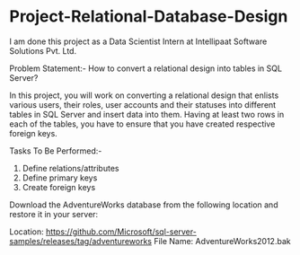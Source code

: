 # Project-Relational-Database-Design

I am done this project as a Data Scientist Intern at Intellipaat Software Solutions Pvt. Ltd.

Problem Statement:- How to convert a relational design into tables in SQL Server?

In this project, you will work on converting a relational design that enlists various users, their roles, user accounts and their statuses into different tables in SQL Server and insert data into them. Having at least two rows in each of the tables, you have to ensure that you have created respective foreign keys.

Tasks To Be Performed:-
1. Define relations/attributes
2. Define primary keys
3. Create foreign keys

Download the AdventureWorks database from the following location and restore it in your server:

Location:
https://github.com/Microsoft/sql-server-samples/releases/tag/adventureworks
File Name: AdventureWorks2012.bak
